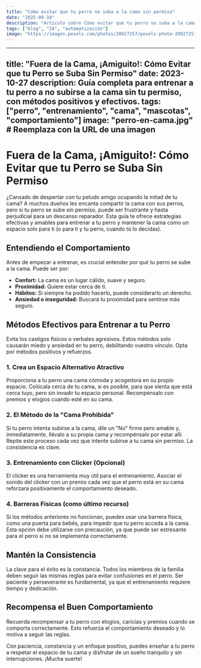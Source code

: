 ```yaml
---
title: "Cómo evitar que tu perro se suba a la cama sin permiso"
date: "2025-09-18"
description: "Artículo sobre Cómo evitar que tu perro se suba a la cama sin permiso"
tags: ["blog", "IA", "automatización"]
image: "https://images.pexels.com/photos/20927257/pexels-photo-20927257.jpeg?auto=compress&cs=tinysrgb&h=350"
---
```


---
title: "Fuera de la Cama, ¡Amiguito!: Cómo Evitar que tu Perro se Suba Sin Permiso"
date: 2023-10-27
description:  Guía completa para entrenar a tu perro a no subirse a la cama sin tu permiso, con métodos positivos y efectivos.
tags: ["perro", "entrenamiento", "cama", "mascotas", "comportamiento"]
image: "perro-en-cama.jpg" # Reemplaza con la URL de una imagen
---

# Fuera de la Cama, ¡Amiguito!: Cómo Evitar que tu Perro se Suba Sin Permiso

¿Cansado de despertar con tu peludo amigo ocupando la mitad de tu cama?  A muchos dueños les encanta compartir la cama con sus perros, pero si tu perro se sube sin permiso,  puede ser frustrante y hasta perjudicial para un descanso reparador.  Esta guía te ofrece estrategias efectivas y amables para entrenar a tu perro y mantener la cama como un espacio solo para ti (o para ti y tu perro, cuando tú lo decidas).


## Entendiendo el Comportamiento

Antes de empezar a entrenar, es crucial entender *por qué* tu perro se sube a la cama.  Puede ser por:

* **Confort:** La cama es un lugar cálido, suave y seguro.
* **Proximidad:**  Quiere estar cerca de ti.
* **Hábitos:**  Si siempre ha podido hacerlo, puede considerarlo un derecho.
* **Ansiedad o inseguridad:**  Buscará tu proximidad para sentirse más seguro.


## Métodos Efectivos para Entrenar a tu Perro

Evita los castigos físicos o verbales agresivos.  Estos métodos solo causarán miedo y ansiedad en tu perro, debilitando vuestro vínculo. Opta por métodos positivos y refuerzos.

### 1.  Crea un Espacio Alternativo Atractivo

Proporciona a tu perro una cama cómoda y acogedora en su propio espacio.  Colócala cerca de tu cama, si es posible, para que sienta que está cerca tuyo, pero sin invadir tu espacio personal.  Recompénsalo con premios y elogios cuando esté en su cama.

### 2.  El Método de la "Cama Prohibida"

Si tu perro intenta subirse a la cama, dile un "No" firme pero amable y, inmediatamente, llévalo a su propia cama y recompénsalo por estar allí.  Repite este proceso cada vez que intente subirse a tu cama sin permiso.  La consistencia es clave.

### 3.  Entrenamiento con Clicker (Opcional)

El clicker es una herramienta muy útil para el entrenamiento.  Asociar el sonido del clicker con un premio cada vez que el perro está en su cama reforzara positivamente el comportamiento deseado.

### 4.  Barreras Físicas (como último recurso)

Si los métodos anteriores no funcionan, puedes usar una barrera física, como una puerta para bebés, para impedir que tu perro acceda a la cama.  Esta opción debe utilizarse con precaución, ya que puede ser estresante para el perro si no se implementa correctamente.


##  Mantén la Consistencia

La clave para el éxito es la constancia.  Todos los miembros de la familia deben seguir las mismas reglas para evitar confusiones en el perro.  Ser paciente y perseverante es fundamental, ya que el entrenamiento requiere tiempo y dedicación.


## Recompensa el Buen Comportamiento

Recuerda recompensar a tu perro con elogios, caricias y premios cuando se comporta correctamente.  Esto refuerza el comportamiento deseado y lo motiva a seguir las reglas.


Con paciencia, constancia y un enfoque positivo, puedes enseñar a tu perro a respetar el espacio de tu cama y disfrutar de un sueño tranquilo y sin interrupciones. ¡Mucha suerte!

